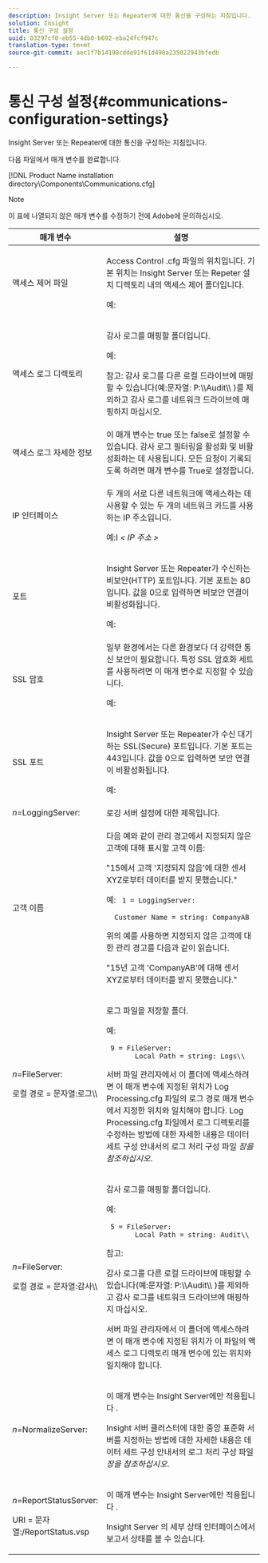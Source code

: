 ```yaml
---
description: Insight Server 또는 Repeater에 대한 통신을 구성하는 지침입니다.
solution: Insight
title: 통신 구성 설정
uuid: 03297cf0-eb55-4db0-b692-eba24fcf947c
translation-type: tm+mt
source-git-commit: aec1f7b14198cdde91f61d490a235022943bfedb

---
```



# 통신 구성 설정{#communications-configuration-settings}

Insight Server 또는 Repeater에 대한 통신을 구성하는 지침입니다.

다음 파일에서 매개 변수를 완료합니다.

[!DNL Product Name installation directory\Components\Communications.cfg]

>[!NOTE]
>
>이 표에 나열되지 않은 매개 변수를 수정하기 전에 Adobe에 문의하십시오.

<table id="table_C87F1150E53548F484A8C0CFE91F1079"> 
 <thead> 
  <tr> 
   <th colname="col1" class="entry"> 매개 변수 </th> 
   <th colname="col2" class="entry"> 설명 </th> 
  </tr> 
 </thead>
 <tbody> 
  <tr> 
   <td colname="col1"> 액세스 제어 파일 </td> 
   <td colname="col2"> <p>Access Control <span class="filepath"> .cfg </span> 파일의 위치입니다. 기본 위치는 <span class="filepath"> Insight Server </span> 또는 <span class="keyword"> Repeter </span> 설치 디렉토리 내의 액세스 제어 <span class="wintitle"> </span> 폴더입니다. </p> <p>예: <filepath></filepath> </p> </td> 
  </tr> 
  <tr> 
   <td colname="col1"> 액세스 로그 디렉토리 </td> 
   <td colname="col2"> <p>감사 로그를 매핑할 폴더입니다. </p> <p>예: <filepath></filepath> </p> <p> <p>참고: 감사 로그를 다른 로컬 드라이브에 매핑할 수 있습니다(예:문자열: <span class="filepath"> P:\\Audit\\ </span>)를 제외하고 감사 로그를 네트워크 드라이브에 매핑하지 마십시오. </p> </p> </td> 
  </tr> 
  <tr> 
   <td colname="col1"> 액세스 로그 자세한 정보 </td> 
   <td colname="col2"> 이 매개 변수는 true 또는 false로 설정할 수 있습니다. 감사 로그 필터링을 활성화 및 비활성화하는 데 사용됩니다. 모든 요청이 기록되도록 하려면 매개 변수를 True로 설정합니다. </td> 
  </tr> 
  <tr> 
   <td colname="col1"> IP 인터페이스 </td> 
   <td colname="col2"> <p>두 개의 서로 다른 네트워크에 액세스하는 데 사용할 수 있는 두 개의 네트워크 카드를 사용하는 IP 주소입니다. </p> <p>예:I <filepath></filepath><i>&lt; <span class="filepath"> IP 주소 </span>&gt;</i> </p> </td> 
  </tr> 
  <tr> 
   <td colname="col1"> 포트 </td> 
   <td colname="col2"> <p>Insight Server <span class="keyword"> 또는 </span> Repeater가 <span class="wintitle"> </span> 수신하는 비보안(HTTP) 포트입니다. 기본 포트는 80입니다. 값을 0으로 입력하면 비보안 연결이 비활성화됩니다. </p> <p>예: <filepath></filepath> </p> </td> 
  </tr> 
  <tr> 
   <td colname="col1"> SSL 암호 </td> 
   <td colname="col2"> 일부 환경에서는 다른 환경보다 더 강력한 통신 보안이 필요합니다. 특정 SSL 암호화 세트를 사용하려면 이 매개 변수로 지정할 수 있습니다. <p>예: <filepath></filepath> </p> </td> 
  </tr> 
  <tr> 
   <td colname="col1"> SSL 포트 </td> 
   <td colname="col2"> <p>Insight Server <span class="keyword"> 또는 </span> Repeater가 <span class="wintitle"> </span> 수신 대기하는 SSL(Secure) 포트입니다. 기본 포트는 443입니다. 값을 0으로 입력하면 보안 연결이 비활성화됩니다. </p> <p>예: <span class="filepath"></span> </p> <filepath></filepath> </td> 
  </tr> 
  <tr> 
   <td colname="col1"> <i>n=</i>LoggingServer: </td> 
   <td colname="col2"> 로깅 서버 설정에 대한 제목입니다. </td> 
  </tr> 
  <tr> 
   <td colname="col1"> 고객 이름 </td> 
   <td colname="col2"> <p>다음 예와 같이 관리 경고에서 지정되지 않은 고객에 대해 표시할 고객 이름: </p> <p>"15에서 고객 '지정되지 않음'에 대한 센서 XYZ로부터 데이터를 받지 못했습니다." </p> <p>예: <code> 1&nbsp;=&nbsp;LoggingServer:&nbsp; 
      &nbsp;&nbsp;Customer&nbsp;Name&nbsp;=&nbsp;string:&nbsp;CompanyAB </code> </p> <p>위의 예를 사용하면 지정되지 않은 고객에 대한 관리 경고를 다음과 같이 읽습니다. </p> <p>"15년 고객 'CompanyAB'에 대해 센서 XYZ로부터 데이터를 받지 못했습니다." </p> </td> 
  </tr> 
  <tr> 
   <td colname="col1"> <p> <i>n=</i>FileServer: </p> <p> 로컬 경로 = 문자열:로그\\ </p> </td> 
   <td colname="col2"> <p>로그 파일을 저장할 폴더. </p> <p>예: </p> <code> 9&nbsp;=&nbsp;FileServer:&nbsp; 
     &nbsp;&nbsp;Local&nbsp;Path&nbsp;=&nbsp;string:&nbsp;Logs\\ </code> <p>서버 파일 관리자에서 이 폴더에 액세스하려면 이 <span class="wintitle"> 매개 변수에 지정된 </span>위치가 Log Processing.cfg <span class="filepath"> 파일의 로그 경로 매개 변수에서 지정한 </span> 위치와 일치해야 합니다. Log Processing.cfg 파일에서 로그 디렉토리를 수정하는 방법에 대한 자세한 내용은 <span class="filepath"> 데이터 세트 구성 </span> 안내서의 로그 처리 구성 파일 <i>장을 참조하십시오</i>. </p> </td> 
  </tr> 
  <tr> 
   <td colname="col1"> <p> <i>n=</i>FileServer: </p> <p> 로컬 경로 = 문자열:감사\\ </p> </td> 
   <td colname="col2"> <p>감사 로그를 매핑할 폴더입니다. </p> <p>예: </p> <code> 5&nbsp;=&nbsp;FileServer:&nbsp; 
     &nbsp;&nbsp;Local&nbsp;Path&nbsp;=&nbsp;string:&nbsp;Audit\\ </code> <p>참고:  <p>감사 로그를 다른 로컬 드라이브에 매핑할 수 있습니다(예:문자열: <span class="filepath"> P:\\Audit\\ </span>)를 제외하고 감사 로그를 네트워크 드라이브에 매핑하지 마십시오. </p> <p>서버 파일 관리자에서 이 폴더에 액세스하려면 이 <span class="wintitle"> 매개 변수에 지정된 </span>위치가 이 파일의 액세스 로그 디렉토리 매개 변수에 있는 위치와 일치해야 합니다. </p> </p> </td> 
  </tr> 
  <tr> 
   <td colname="col1"> <i>n=</i>NormalizeServer: </td> 
   <td colname="col2"> <p>이 매개 변수는 Insight Server에만 <span class="keyword"> 적용됩니다 </span>. </p> <p>Insight 서버 클러스터에 대한 중앙 표준화 서버를 지정하는 방법에 대한 <span class="keyword"> 자세한 내용은 데이터 세트 구성 </span> 안내서의 로그 처리 구성 파일 <i>장을 참조하십시오</i>. </p> </td> 
  </tr> 
  <tr> 
   <td colname="col1"> <p> <i>n=</i>ReportStatusServer: </p> <p> URI = 문자열:/ReportStatus.vsp </p> </td> 
   <td colname="col2"> <p>이 매개 변수는 Insight Server에만 <span class="keyword"> 적용됩니다 </span>. </p> <p>Insight Server <span class="keyword"> 의 세부 상태 인터페이스에서 보고서 </span> 상태를 볼 <span class="keyword"> 수 </span>있습니다. </p> </td> 
  </tr> 
 </tbody> 
</table>


